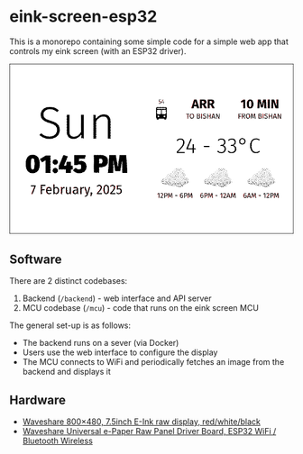 # eink-screen-esp32

This is a monorepo containing some simple code for a simple web app that controls my eink screen (with an ESP32 driver).

![photo of the screen](./assets/eink-screen.png)

## Software

There are 2 distinct codebases:

1. Backend (`/backend`) - web interface and API server
2. MCU codebase (`/mcu`) - code that runs on the eink screen MCU

The general set-up is as follows:

- The backend runs on a sever (via Docker)
- Users use the web interface to configure the display
- The MCU connects to WiFi and periodically fetches an image from the backend and displays it

## Hardware

- [Waveshare 800×480, 7.5inch E-Ink raw display, red/white/black](https://www.waveshare.com/7.5inch-e-paper.htm)
- [Waveshare Universal e-Paper Raw Panel Driver Board, ESP32 WiFi / Bluetooth Wireless](https://www.waveshare.com/e-paper-esp32-driver-board.htm)

